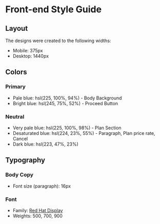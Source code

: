 # Front-end Style Guide

## Layout

The designs were created to the following widths:

- Mobile: 375px
- Desktop: 1440px

## Colors

### Primary

- Pale blue: hsl(225, 100%, 94%) - Body Background
- Bright blue: hsl(245, 75%, 52%) - Proceed Button

### Neutral

- Very pale blue: hsl(225, 100%, 98%) - Plan Section
- Desaturated blue: hsl(224, 23%, 55%) - Paragraph, Plan price rate, Cancel
- Dark blue: hsl(223, 47%, 23%)

## Typography

### Body Copy

- Font size (paragraph): 16px

### Font

- Family: [Red Hat Display](https://fonts.google.com/specimen/Red+Hat+Display)
- Weights: 500, 700, 900
